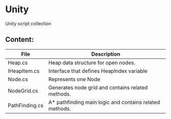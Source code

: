# Unity
Unity script collection

## Content:
|File|Description|
|---|---|
|Heap.cs|Heap data structure for open nodes.|
|IHeapItem.cs|Interface that defines HeapIndex variable|
|Node.cs|Represents one Node|
|NodeGrid.cs|Generates node grid and contains related methods.|
|PathFinding.cs|A* pathfinding main logic and contains related methods.|
